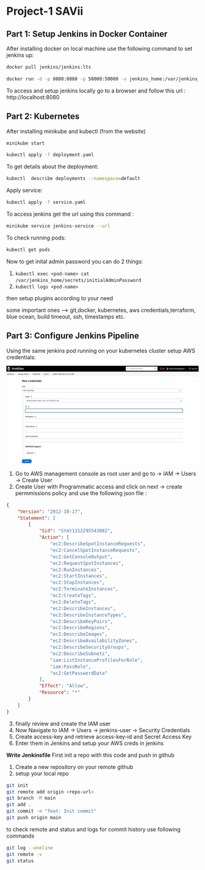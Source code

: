 # Project-1 SAVii

## Part 1: Setup Jenkins in Docker Container

After installing docker on local machine use the following command to set jenkins up:

```bash
docker pull jenkins/jenkins:lts
```

```bash
docker run -d -p 8080:8080 -p 50000:50000 -v jenkins_home:/var/jenkins_home jenkins/jenkins:lts
```

To access and setup jenkins locally go to a browser and follow this url : http://localhost:8080


## Part 2: Kubernetes

After installing minikube and kubectl (from the website)

```bash
minikube start
```

```bash
kubectl apply -f deployment.yaml
```

To get details about the deployment: 
```bash
kubectl  describe deployments --namespace=default
```
Apply service:
```bash
kubectl apply -f service.yaml
```
To access jenkins get the url using this command :
```bash
minikube service jenkins-service --url
```
To check running pods:
```bash
kubectl get pods
```

Now to get inital admin password you can do 2 things:
1) `` kubectl exec <pod-name> cat /var/jenkins_home/secrets/initialAdminPassword ``
2) `` kubectl logs <pod-name> ``

then setup plugins according to your need

some important ones --> git,docker, kubernetes, aws credentials,terraform, blue ocean, build timeout, ssh, timestamps etc. 

## Part 3: Configure Jenkins Pipeline

Using the same jenkins pod running on your kubernetes cluster setup AWS credentials:

![AWS Creds setup](image.png)


1) Go to AWS management console as root user and go to -> IAM -> Users -> Create User 
2) Create User with Programmatic access and click on next -> create permmissions policy and use the following json file :
```json
{
    "Version": "2012-10-17",
    "Statement": [
        {
            "Sid": "Stmt1312295543082",
            "Action": [
                "ec2:DescribeSpotInstanceRequests",
                "ec2:CancelSpotInstanceRequests",
                "ec2:GetConsoleOutput",
                "ec2:RequestSpotInstances",
                "ec2:RunInstances",
                "ec2:StartInstances",
                "ec2:StopInstances",
                "ec2:TerminateInstances",
                "ec2:CreateTags",
                "ec2:DeleteTags",
                "ec2:DescribeInstances",
                "ec2:DescribeInstanceTypes",
                "ec2:DescribeKeyPairs",
                "ec2:DescribeRegions",
                "ec2:DescribeImages",
                "ec2:DescribeAvailabilityZones",
                "ec2:DescribeSecurityGroups",
                "ec2:DescribeSubnets",
                "iam:ListInstanceProfilesForRole",
                "iam:PassRole",
                "ec2:GetPasswordData"
            ],
            "Effect": "Allow",
            "Resource": "*"
        }
    ]
}
```

3) finally review and create the IAM user
4) Now Navigate to IAM -> Users -> jenkins-user -> Security Credentials
5) Create access-key and retrieve access-key-id and Secret Access Key 
6) Enter them in Jenkins and setup your AWS creds in jenkins 

**Write Jenkinsfile**
First init a repo with this code and push in github
1) Create a new repository on your remote github 
2) setup your local repo
```bash 
git init 
git remote add origin <repo-url>
git branch -M main
git add . 
git commit -m "feat: Init commit"
git push origin main
```
to check remote and status and logs for commit history use following commands
```bash
git log --oneline
git remote -v
git status
```
